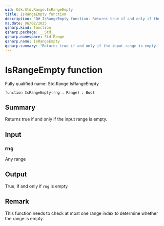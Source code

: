 ```yaml
---
uid: Qdk.Std.Range.IsRangeEmpty
title: IsRangeEmpty function
description: "Q# IsRangeEmpty function: Returns true if and only if the input range is empty."
ms.date: 06/02/2025
qsharp.kind: function
qsharp.package: __Std__
qsharp.namespace: Std.Range
qsharp.name: IsRangeEmpty
qsharp.summary: "Returns true if and only if the input range is empty."
---
```


# IsRangeEmpty function

Fully qualified name: Std.Range.IsRangeEmpty

```qsharp
function IsRangeEmpty(rng : Range) : Bool
```

## Summary
Returns true if and only if the input range is empty.

## Input
### rng
Any range

## Output
True, if and only if `rng` is empty

## Remark
This function needs to check at most one range index
to determine whether the range is empty.
